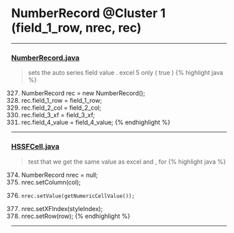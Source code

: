 # NumberRecord @Cluster 1 (field_1_row, nrec, rec)

***

### [NumberRecord.java](https://searchcode.com/codesearch/view/15642464/)
> sets the auto series field value . excel 5 only ( true ) 
{% highlight java %}
327. NumberRecord rec = new NumberRecord();
328. rec.field_1_row = field_1_row;
329. rec.field_2_col = field_2_col;
330. rec.field_3_xf = field_3_xf;
331. rec.field_4_value = field_4_value;
{% endhighlight %}

***

### [HSSFCell.java](https://searchcode.com/codesearch/view/15642303/)
> test that we get the same value as excel and , for 
{% highlight java %}
374. NumberRecord nrec = null;
384. nrec.setColumn(col);
387.     nrec.setValue(getNumericCellValue());
389. nrec.setXFIndex(styleIndex);
390. nrec.setRow(row);
{% endhighlight %}

***

